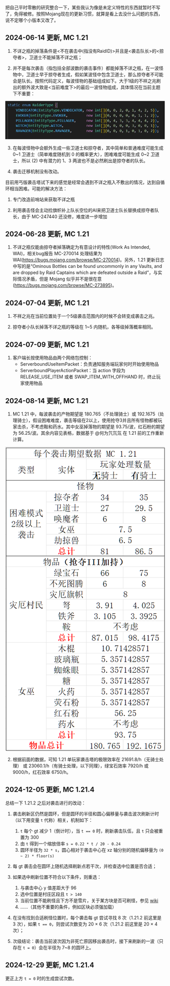 把自己平时零散的研究整合一下，某些我认为像是未定义特性的东西就暂时不写了，免得被修。按照Mojang现在的更新习惯，就算是看上去没什么问题的东西，说不定哪个小版本又改了。


## 2024-06-14 更新, MC 1.21

1. 不详之瓶的掉落条件是<不在袭击中(指没有RaidID)>并且是<袭击队长>的<掠夺者>，卫道士不能掉落不详之瓶；

2. 并不是每次袭击（指包括全部波数的袭击事件）都能掉落不详之瓶，在一波怪物中，卫道士早于掠夺者生成，假如某波怪中包含卫道士，那么掠夺者不可能会是队长。按照代码定义，每波怪物的基础组成如下。大于1级的不祥之兆刷出的额外波大致是<当前难度下>的最后一波怪物组成，具体情况在当前主题下不重要：

![each_wave](./img/note/each_wave.png)

3. 在每波怪物中会额外生成一些卫道士和掠夺者，其中简单和普通难度可能生成 0\~1 卫道士（简单难度随机到 0 的概率更大），困难难度可能生成 0\~2 卫道士，所以 (2) 中有潜力的 1、3 两波也不是必然刷出是掠夺者的队长。

4. 袭击迁移机制没有改动。


目前用丐版袭击塔试下来的感觉是经常会遇到不详之瓶入不敷出的情况，达到自循环相当困难。可能的解决方法：

1. 专门改造前哨站来获取不详之瓶

2. 利用袭击怪会主动捡旗帜补上队长空位的AI来把卫道士队长替换成掠夺者队长，由于 MC-247440 还没修，难度进一步增加


## 2024-06-28 更新, MC 1.21

1. 不详之瓶仅能由掠夺者掉落确定为有意设计的特性(Work As Intended, WAI)，相关bug报告 MC-270014 处理结果为 WAI(https://bugs.mojang.com/browse/MC-270014)。另外，1.21 更新日志中写的是“Ominous Bottles can be found uncommonly in any Vaults, and are dropped by Raid Captains which are defeated outside a Raid”，与实际情况矛盾，但是 Mojang 似乎并不是很在意(https://bugs.mojang.com/browse/MC-273895)。



## 2024-07-04 更新, MC 1.21

1. 不祥之兆在当前位置处于一个5级袭击范围内的时候不会转变成袭击之兆。

2. 掠夺者小队长掉落不详之瓶的等级在 1\~5 内随机，各等级掉落概率相同。


## 2024-07-09 更新, MC 1.21

1. 客户端长按使用物品由两个网络包控制：
   - ServerboundUseItemPacket：负责通知服务端玩家何时开始使用物品
   - ServerboundPlayerActionPacket：当 action 字段为 RELEASE_USE_ITEM 或者 SWAP_ITEM_WITH_OFFHAND 时，终止玩家使用物品


## 2024-08-14 更新, MC 1.21

1. MC 1.21 中，每波袭击的产物期望是 180.765（不处理骑士）或 192.1675（处理骑士），假设困难难度，袭击等级在2以上，使用抢夺3并且所有怪物都被玩家击杀，不考虑鞍和药水。其中女巫掉落物的期望是 93.75/波，红石粉的期望为 56.25/波。其余内容见表格，数据基于 @何为氕氘氚 在 1.21 前的工作重新计算。

![Drops](img/note/drops.png)

2. 根据前面的数据，可知 1.21 单玩家袭击塔的极限效率在 21691.8/h（无骑士处理） 或 23060.1/h（有骑士处理，以下同理），绿宝石效率 7920/h 或 9000/h，红石效率 6750/h。


## 2024-12-05 更新, MC 1.21.4

总结一下 1.21.2 之后对袭击进行的改动：

1. 袭击刷新区仍然是圆环，但是圆环的半径和圆心偏移量与袭击波次刷新计时（以下用变量 `t` 代称）相关，机制如下：
   1. `t` 每个 gt 减少 1（倒计时），当 `t == 0` 时，刷新袭击队伍，且 `t` 只会被重置为 300
   2. 由 `t` 得到一个缩放倍率 `s = 0.22 * t / 20 - 0.24`
   3. 圆环半径为 `32 * s`，圆心相对于袭击中心在 xz 轴分别的随机偏移量为 `(0 ~ 2) * floor(s)`

2. 每 gt 袭击会在圆环上随机选择刷新点若干次，并检查选中位置是否合适；

3. 如果选中刷新位置不符合以下条件，则重选：
   1. 与袭击中心 y 值差距大于 96
   2. 选中位置是村庄区段且 `t > 140`
   3. 当前位置不能刷怪且下方不是雪片，关于某方块是否可刷怪，参见 [wiki](https://zh.minecraft.wiki/?curid=7615#%E5%8F%AF%E7%94%9F%E6%88%90%E4%BD%8D%E7%BD%AE)
   4. ……（其他不重要的条件，例如区块必须强加载）

4. 在没有找到合适刷怪位置时，每个袭击每 gt 尝试寻找 8 次（1.21.2 前这里是 3 次），如果 `t == 0`，则尝试次数变为 20 × 6 次（1.21.2 前这里是 20 × 4 次）；

5. 次级结论：袭击当前波次因为非死亡原因移出袭击时，接下来刷新的一波（只存在 `t = 0`）会在半径为 7~8 的圆环上。

## 2024-12-29 更新, MC 1.21.4

更正上方 `t = 0` 时的生成尝试次数。